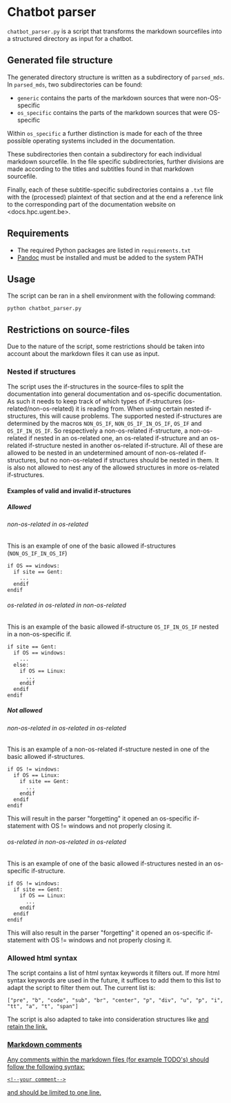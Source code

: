 # Chatbot parser

`chatbot_parser.py` is a script that transforms the markdown sourcefiles into a structured directory as input for a chatbot. 

## Generated file structure

The generated directory structure is written as a subdirectory of `parsed_mds`. In `parsed_mds`, two subdirectories can be found: 

- `generic` contains the parts of the markdown sources that were non-OS-specific
- `os_specific` contains the parts of the markdown sources that were OS-specific

Within `os_specific` a further distinction is made for each of the three possible operating systems included in the documentation.

These subdirectories then contain a subdirectory for each individual markdown sourcefile. In the file specific subdirectories, further divisions are made according to the titles and subtitles found in that markdown sourcefile. 

Finally, each of these subtitle-specific subdirectories contains a `.txt` file with the (processed) plaintext of that section and at the end a reference link to the corresponding part of the documentation website on <docs.hpc.ugent.be>.

## Requirements

- The required Python packages are listed in `requirements.txt`
- [Pandoc](https://pandoc.org/installing.html) must be installed and must be added to the system PATH

## Usage

The script can be ran in a shell environment with the following command:

```shell
python chatbot_parser.py
```

## Restrictions on source-files

Due to the nature of the script, some restrictions should be taken into account about the markdown files it can use as input.


### Nested if structures

The script uses the if-structures in the source-files to split the documentation into general documentation and os-specific documentation. As such it needs to keep track of which types of if-structures (os-related/non-os-related) it is reading from. When using certain nested if-structures, this will cause problems. The supported nested if-structures are determined by the macros `NON_OS_IF`, `NON_OS_IF_IN_OS_IF`, `OS_IF` and `OS_IF_IN_OS_IF`. So respectively a non-os-related if-structure, a non-os-related if nested in an os-related one, an os-related if-structure and an os-related if-structure nested in another os-related if-structure. All of these are allowed to be nested in an undetermined amount of non-os-related if-structures, but no non-os-related if structures should be nested in them. It is also not allowed to nest any of the allowed structures in more os-related if-structures. 

#### Examples of valid and invalid if-structures

##### Allowed

###### non-os-related in os-related

This is an example of one of the basic allowed if-structures (`NON_OS_IF_IN_OS_IF`)

```
if OS == windows:
  if site == Gent:
    ...
  endif
endif
```

###### os-related in os-related in non-os-related

This is an example of the basic allowed if-structure `OS_IF_IN_OS_IF` nested in a non-os-specific if.

```
if site == Gent:
  if OS == windows:
    ...
  else:
    if OS == Linux:
      ...
    endif
  endif
endif
```

##### Not allowed

###### non-os-related in os-related in os-related

This is an example of a non-os-related if-structure nested in one of the basic allowed if-structures.

```
if OS != windows:
  if OS == Linux:
    if site == Gent:
      ...
    endif
  endif
endif
```

This will result in the parser "forgetting" it opened an os-specific if-statement with OS != windows and not properly closing it.

###### os-related in non-os-related in os-related

This is an example of one of the basic allowed if-structures nested in an os-specific if-structure.

```
if OS != windows:
  if site == Gent:
    if OS == Linux:
      ...
    endif
  endif
endif
```

This will also result in the parser "forgetting" it opened an os-specific if-statement with OS != windows and not properly closing it.

### Allowed html syntax

The script contains a list of html syntax keywords it filters out. If more html syntax keywords are used in the future, it suffices to add them to this list to adapt the script to filter them out. The current list is:
```
["pre", "b", "code", "sub", "br", "center", "p", "div", "u", "p", "i", "tt", "a", "t", "span"]
```
The script is also adapted to take into consideration structures like <a href="link"> and retain the link.

### Markdown comments

Any comments within the markdown files (for example TODO's) should follow the following syntax:

```
<!--your comment-->
```
 and should be limited to one line.
